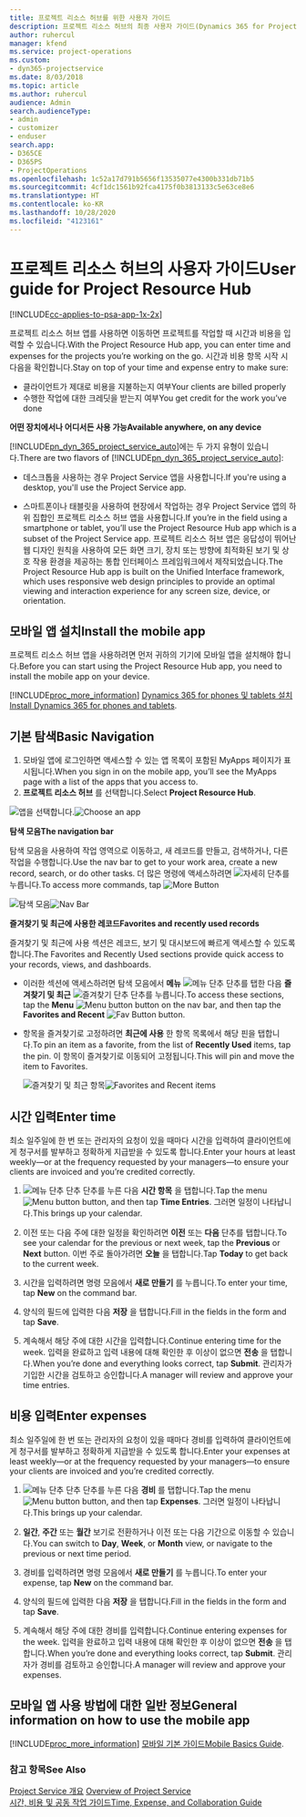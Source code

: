 ```yaml
---
title: 프로젝트 리소스 허브를 위한 사용자 가이드
description: 프로젝트 리소스 허브의 최종 사용자 가이드(Dynamics 365 for Project Service)
author: ruhercul
manager: kfend
ms.service: project-operations
ms.custom:
- dyn365-projectservice
ms.date: 8/03/2018
ms.topic: article
ms.author: ruhercul
audience: Admin
search.audienceType:
- admin
- customizer
- enduser
search.app:
- D365CE
- D365PS
- ProjectOperations
ms.openlocfilehash: 1c52a17d791b5656f13535077e4300b331db71b5
ms.sourcegitcommit: 4cf1dc1561b92fca4175f0b3813133c5e63ce8e6
ms.translationtype: HT
ms.contentlocale: ko-KR
ms.lasthandoff: 10/28/2020
ms.locfileid: "4123161"
---
```

# <a name="user-guide-for-project-resource-hub"></a><span data-ttu-id="3a961-103">프로젝트 리소스 허브의 사용자 가이드</span><span class="sxs-lookup"><span data-stu-id="3a961-103">User guide for Project Resource Hub</span></span>

[!INCLUDE[cc-applies-to-psa-app-1x-2x](../includes/cc-applies-to-psa-app-1x-2x.md)]

<span data-ttu-id="3a961-104">프로젝트 리소스 허브 앱를 사용하면 이동하면 프로젝트를 작업할 때 시간과 비용을 입력할 수 있습니다.</span><span class="sxs-lookup"><span data-stu-id="3a961-104">With the Project Resource Hub app, you can enter time and expenses for the projects you’re working on the go.</span></span> <span data-ttu-id="3a961-105">시간과 비용 항목 시작 시 다음을 확인합니다.</span><span class="sxs-lookup"><span data-stu-id="3a961-105">Stay on top of your time and expense entry to make sure:</span></span>

- <span data-ttu-id="3a961-106">클라이언트가 제대로 비용을 지불하는지 여부</span><span class="sxs-lookup"><span data-stu-id="3a961-106">Your clients are billed properly</span></span>
- <span data-ttu-id="3a961-107">수행한 작업에 대한 크레딧을 받는지 여부</span><span class="sxs-lookup"><span data-stu-id="3a961-107">You get credit for the work you’ve done</span></span>

<span data-ttu-id="3a961-108">**어떤 장치에서나 어디서든 사용 가능**</span><span class="sxs-lookup"><span data-stu-id="3a961-108">**Available anywhere, on any device**</span></span>

<span data-ttu-id="3a961-109">[!INCLUDE[pn_dyn_365_project_service_auto](../includes/pn-dyn-365-project-service-auto.md)]에는 두 가지 유형이 있습니다.</span><span class="sxs-lookup"><span data-stu-id="3a961-109">There are two flavors of [!INCLUDE[pn_dyn_365_project_service_auto](../includes/pn-dyn-365-project-service-auto.md)]:</span></span> 

- <span data-ttu-id="3a961-110">데스크톱을 사용하는 경우 Project Service 앱을 사용합니다.</span><span class="sxs-lookup"><span data-stu-id="3a961-110">If you're using a desktop, you'll use the Project Service app.</span></span> 

- <span data-ttu-id="3a961-111">스마트폰이나 태블릿을 사용하여 현장에서 작업하는 경우 Project Service 앱의 하위 집합인 프로젝트 리소스 허브 앱을 사용합니다.</span><span class="sxs-lookup"><span data-stu-id="3a961-111">If you’re in the field using a smartphone or tablet, you’ll use the Project Resource Hub app which is a subset of the Project Service  app.</span></span> <span data-ttu-id="3a961-112">프로젝트 리소스 허브 앱은 응답성이 뛰어난 웹 디자인 원칙을 사용하여 모든 화면 크기, 장치 또는 방향에 최적화된 보기 및 상호 작용 환경을 제공하는 통합 인터페이스 프레임워크에서 제작되었습니다.</span><span class="sxs-lookup"><span data-stu-id="3a961-112">The Project Resource Hub app is built on the Unified Interface framework, which uses responsive web design principles to provide an optimal viewing and interaction experience for any screen size, device, or orientation.</span></span> 


## <a name="install-the-mobile-app"></a><span data-ttu-id="3a961-113">모바일 앱 설치</span><span class="sxs-lookup"><span data-stu-id="3a961-113">Install the mobile app</span></span>
<span data-ttu-id="3a961-114">프로젝트 리소스 허브 앱을 사용하려면 먼저 귀하의 기기에 모바일 앱을 설치해야 합니다.</span><span class="sxs-lookup"><span data-stu-id="3a961-114">Before you can start using the Project Resource Hub app, you need to install the mobile app on your device.</span></span> 

[!INCLUDE[proc_more_information](../includes/proc-more-information.md)] <span data-ttu-id="3a961-115">[Dynamics 365 for phones 및 tablets 설치](https://docs.microsoft.com/dynamics365/mobile-app/install-dynamics-365-for-phones-and-tablets)</span><span class="sxs-lookup"><span data-stu-id="3a961-115">[Install Dynamics 365 for phones and tablets](https://docs.microsoft.com/dynamics365/mobile-app/install-dynamics-365-for-phones-and-tablets).</span></span>

## <a name="basic-navigation"></a><span data-ttu-id="3a961-116">기본 탐색</span><span class="sxs-lookup"><span data-stu-id="3a961-116">Basic Navigation</span></span>
1.  <span data-ttu-id="3a961-117">모바일 앱에 로그인하면 액세스할 수 있는 앱 목록이 포함된 MyApps 페이지가 표시됩니다.</span><span class="sxs-lookup"><span data-stu-id="3a961-117">When you sign in on the mobile app, you’ll see the MyApps page with a list of the apps that you access to.</span></span> 
2.  <span data-ttu-id="3a961-118">**프로젝트 리소스 허브** 를 선택합니다.</span><span class="sxs-lookup"><span data-stu-id="3a961-118">Select **Project Resource Hub**.</span></span>

<span data-ttu-id="3a961-119">![앱을 선택합니다.](media/chooseApp_1.png "앱을 선택합니다.")</span><span class="sxs-lookup"><span data-stu-id="3a961-119">![Choose an app](media/chooseApp_1.png "Choose an app")</span></span>

<span data-ttu-id="3a961-120">**탐색 모음**</span><span class="sxs-lookup"><span data-stu-id="3a961-120">**The navigation bar**</span></span>

<span data-ttu-id="3a961-121">탐색 모음을 사용하여 작업 영역으로 이동하고, 새 레코드를 만들고, 검색하거나, 다른 작업을 수행합니다.</span><span class="sxs-lookup"><span data-stu-id="3a961-121">Use the nav bar to get to your work area, create a new record, search, or do other tasks.</span></span> <span data-ttu-id="3a961-122">더 많은 명령에 액세스하려면 ![자세히 단추](media/MoreButton.png "자세히 버튼")를 누릅니다.</span><span class="sxs-lookup"><span data-stu-id="3a961-122">To access more commands, tap ![More Button](media/MoreButton.png "More Button")</span></span>

<span data-ttu-id="3a961-123">![탐색 모음](media/NavBar_2.png "탐색 모음")</span><span class="sxs-lookup"><span data-stu-id="3a961-123">![Nav Bar](media/NavBar_2.png "Nav Bar")</span></span>

<span data-ttu-id="3a961-124">**즐겨찾기 및 최근에 사용한 레코드**</span><span class="sxs-lookup"><span data-stu-id="3a961-124">**Favorites and recently used records**</span></span>

<span data-ttu-id="3a961-125">즐겨찾기 및 최근에 사용 섹션은 레코드, 보기 및 대시보드에 빠르게 액세스할 수 있도록 합니다.</span><span class="sxs-lookup"><span data-stu-id="3a961-125">The Favorites and Recently Used sections provide quick access to your records, views, and dashboards.</span></span> 

- <span data-ttu-id="3a961-126">이러한 섹션에 액세스하려면 탐색 모음에서 **메뉴** ![메뉴 단추](media/MenuButton.png "메뉴 단추") 단추를 탭한 다음 **즐겨찾기 및 최근** ![즐겨찾기 단추](media/FavButton.png "즐겨 찾기 단추") 단추를 누릅니다.</span><span class="sxs-lookup"><span data-stu-id="3a961-126">To access these sections, tap the **Menu** ![Menu button](media/MenuButton.png "Menu button") button on the nav bar, and then tap the **Favorites and Recent** ![Fav Button](media/FavButton.png "Fav Button") button.</span></span>

- <span data-ttu-id="3a961-127">항목을 즐겨찾기로 고정하려면 **최근에 사용** 한 항목 목록에서 해당 핀을 탭합니다.</span><span class="sxs-lookup"><span data-stu-id="3a961-127">To pin an item as a favorite, from the list of **Recently Used** items, tap the pin.</span></span> <span data-ttu-id="3a961-128">이 항목이 즐겨찾기로 이동되어 고정됩니다.</span><span class="sxs-lookup"><span data-stu-id="3a961-128">This will pin and move the item to Favorites.</span></span>

  <span data-ttu-id="3a961-129">![즐겨찾기 및 최근 항목](media/Favs_3.png "즐겨찾기 및 최근 항목")</span><span class="sxs-lookup"><span data-stu-id="3a961-129">![Favorites and Recent items](media/Favs_3.png "Favorites and Recent items")</span></span>
 
## <a name="enter-time"></a><span data-ttu-id="3a961-130">시간 입력</span><span class="sxs-lookup"><span data-stu-id="3a961-130">Enter time</span></span>
<span data-ttu-id="3a961-131">최소 일주일에 한 번 또는 관리자의 요청이 있을 때마다 시간을 입력하여 클라이언트에게 청구서를 발부하고 정확하게 지급받을 수 있도록 합니다.</span><span class="sxs-lookup"><span data-stu-id="3a961-131">Enter your hours at least weekly—or at the frequency requested by your managers—to ensure your clients are invoiced and you’re credited correctly.</span></span>

1. <span data-ttu-id="3a961-132">![메뉴 단추](media/MenuButton.png "메뉴 단추") 단추 단추를 누른 다음 **시간 항목** 을 탭합니다.</span><span class="sxs-lookup"><span data-stu-id="3a961-132">Tap the menu ![Menu button](media/MenuButton.png "Menu button") button, and then tap **Time Entries**.</span></span> <span data-ttu-id="3a961-133">그러면 일정이 나타납니다.</span><span class="sxs-lookup"><span data-stu-id="3a961-133">This brings up your calendar.</span></span>

2. <span data-ttu-id="3a961-134">이전 또는 다음 주에 대한 일정을 확인하려면 **이전** 또는 **다음** 단추를 탭합니다.</span><span class="sxs-lookup"><span data-stu-id="3a961-134">To see your calendar for the previous or next week, tap the **Previous** or **Next** button.</span></span> <span data-ttu-id="3a961-135">이번 주로 돌아가려면 **오늘** 을 탭합니다.</span><span class="sxs-lookup"><span data-stu-id="3a961-135">Tap **Today** to get back to the current week.</span></span>

3. <span data-ttu-id="3a961-136">시간을 입력하려면 명령 모음에서 **새로 만들기** 를 누릅니다.</span><span class="sxs-lookup"><span data-stu-id="3a961-136">To enter your time, tap **New** on the command bar.</span></span> 

4. <span data-ttu-id="3a961-137">양식의 필드에 입력한 다음 **저장** 을 탭합니다.</span><span class="sxs-lookup"><span data-stu-id="3a961-137">Fill in the fields in the form and tap **Save**.</span></span>

5. <span data-ttu-id="3a961-138">계속해서 해당 주에 대한 시간을 입력합니다.</span><span class="sxs-lookup"><span data-stu-id="3a961-138">Continue entering time for the week.</span></span> <span data-ttu-id="3a961-139">입력을 완료하고 입력 내용에 대해 확인한 후 이상이 없으면 **전송** 을 탭합니다.</span><span class="sxs-lookup"><span data-stu-id="3a961-139">When you’re done and everything looks correct, tap **Submit**.</span></span> <span data-ttu-id="3a961-140">관리자가 기입한 시간을 검토하고 승인합니다.</span><span class="sxs-lookup"><span data-stu-id="3a961-140">A manager will review and approve your time entries.</span></span>

## <a name="enter-expenses"></a><span data-ttu-id="3a961-141">비용 입력</span><span class="sxs-lookup"><span data-stu-id="3a961-141">Enter expenses</span></span> 
<span data-ttu-id="3a961-142">최소 일주일에 한 번 또는 관리자의 요청이 있을 때마다 경비를 입력하여 클라이언트에게 청구서를 발부하고 정확하게 지급받을 수 있도록 합니다.</span><span class="sxs-lookup"><span data-stu-id="3a961-142">Enter your expenses at least weekly—or at the frequency requested by your managers—to ensure your clients are invoiced and you’re credited correctly.</span></span>

1. <span data-ttu-id="3a961-143">![메뉴 단추](media/MenuButton.png "메뉴 단추") 단추 단추를 누른 다음 **경비** 를 탭합니다.</span><span class="sxs-lookup"><span data-stu-id="3a961-143">Tap the menu ![Menu button](media/MenuButton.png "Menu button") button, and then tap **Expenses**.</span></span> <span data-ttu-id="3a961-144">그러면 일정이 나타납니다.</span><span class="sxs-lookup"><span data-stu-id="3a961-144">This brings up your calendar.</span></span>

2. <span data-ttu-id="3a961-145">**일간**, **주간** 또는 **월간** 보기로 전환하거나 이전 또는 다음 기간으로 이동할 수 있습니다.</span><span class="sxs-lookup"><span data-stu-id="3a961-145">You can switch to **Day**, **Week**, or **Month** view, or navigate to the previous or next time period.</span></span> 

3. <span data-ttu-id="3a961-146">경비를 입력하려면 명령 모음에서 **새로 만들기** 를 누릅니다.</span><span class="sxs-lookup"><span data-stu-id="3a961-146">To enter your expense, tap **New** on the command bar.</span></span> 

4. <span data-ttu-id="3a961-147">양식의 필드에 입력한 다음 **저장** 을 탭합니다.</span><span class="sxs-lookup"><span data-stu-id="3a961-147">Fill in the fields in the form and tap **Save**.</span></span>

5. <span data-ttu-id="3a961-148">계속해서 해당 주에 대한 경비를 입력합니다.</span><span class="sxs-lookup"><span data-stu-id="3a961-148">Continue entering expenses for the week.</span></span> <span data-ttu-id="3a961-149">입력을 완료하고 입력 내용에 대해 확인한 후 이상이 없으면 **전송** 을 탭합니다.</span><span class="sxs-lookup"><span data-stu-id="3a961-149">When you’re done and everything looks correct, tap **Submit**.</span></span> <span data-ttu-id="3a961-150">관리자가 경비를 검토하고 승인합니다.</span><span class="sxs-lookup"><span data-stu-id="3a961-150">A manager will review and approve your expenses.</span></span>

## <a name="general-information-on-how-to-use-the-mobile-app"></a><span data-ttu-id="3a961-151">모바일 앱 사용 방법에 대한 일반 정보</span><span class="sxs-lookup"><span data-stu-id="3a961-151">General information on how to use the mobile app</span></span> 
[!INCLUDE[proc_more_information](../includes/proc-more-information.md)] <span data-ttu-id="3a961-152">[모바일 기본 가이드](https://docs.microsoft.com/dynamics365/mobile-app/dynamics-365-phones-tablets-users-guide)</span><span class="sxs-lookup"><span data-stu-id="3a961-152">[Mobile Basics Guide](https://docs.microsoft.com/dynamics365/mobile-app/dynamics-365-phones-tablets-users-guide).</span></span>

### <a name="see-also"></a><span data-ttu-id="3a961-153">참고 항목</span><span class="sxs-lookup"><span data-stu-id="3a961-153">See Also</span></span>  
 <span data-ttu-id="3a961-154">[Project Service 개요](../psa/overview.md) </span><span class="sxs-lookup"><span data-stu-id="3a961-154">[Overview of Project Service](../psa/overview.md) </span></span>  
 [<span data-ttu-id="3a961-155">시간, 비용 및 공동 작업 가이드</span><span class="sxs-lookup"><span data-stu-id="3a961-155">Time, Expense, and Collaboration Guide</span></span>](../psa/time-expense-collaboration-guide.md)   
 
